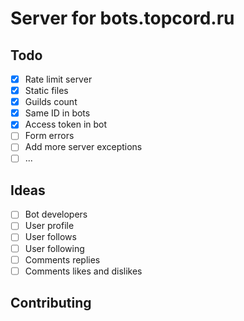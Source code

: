 # Server for bots.topcord.ru

## Todo

-   [x] Rate limit server
-   [x] Static files
-   [x] Guilds count
-   [x] Same ID in bots
-   [x] Access token in bot
-   [ ] Form errors
-   [ ] Add more server exceptions
-   [ ] ...

## Ideas

-   [ ] Bot developers
-   [ ] User profile
-   [ ] User follows
-   [ ] User following
-   [ ] Comments replies
-   [ ] Comments likes and dislikes

## Contributing

